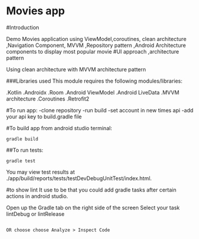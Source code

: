 # Movies app

#Introduction

Demo Movies application using  ViewModel,coroutines, clean architecture ,Navigation Component, MVVM ,Repository pattern ,Android Architecture components to display most popular movie
#UI approach ,architecture pattern

Using clean architecture with MVVM architecture pattern


###Libraries used
This module requires the following modules/libraries:

.Kotlin
.Androidx
.Room
.Android ViewModel
.Android LiveData
.MVVM architecture
.Coroutines
.Retrofit2

#To run app:
-clone repository
-run build
-set account in new times api
-add your api key to build.gradle file


#To build app from android studio terminal:
```
gradle build
```

##To run tests:
```
gradle test
```

You may view test results at ./app/build/reports/tests/testDevDebugUnitTest/index.html.

#to show lint
It use to be that you could add gradle tasks after certain actions in android studio.

Open up the Gradle tab on the right side of the screen
Select your task
lintDebug or
lintRelease

```

OR choose choose Analyze > Inspect Code
```






